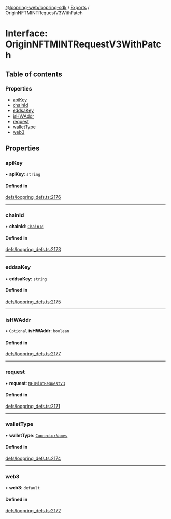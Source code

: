 [@loopring-web/loopring-sdk](../README.md) / [Exports](../modules.md) / OriginNFTMINTRequestV3WithPatch

# Interface: OriginNFTMINTRequestV3WithPatch

## Table of contents

### Properties

- [apiKey](OriginNFTMINTRequestV3WithPatch.md#apikey)
- [chainId](OriginNFTMINTRequestV3WithPatch.md#chainid)
- [eddsaKey](OriginNFTMINTRequestV3WithPatch.md#eddsakey)
- [isHWAddr](OriginNFTMINTRequestV3WithPatch.md#ishwaddr)
- [request](OriginNFTMINTRequestV3WithPatch.md#request)
- [walletType](OriginNFTMINTRequestV3WithPatch.md#wallettype)
- [web3](OriginNFTMINTRequestV3WithPatch.md#web3)

## Properties

### apiKey

• **apiKey**: `string`

#### Defined in

[defs/loopring_defs.ts:2176](https://github.com/Loopring/loopring_sdk/blob/2ea32ee/src/defs/loopring_defs.ts#L2176)

___

### chainId

• **chainId**: [`ChainId`](../enums/ChainId.md)

#### Defined in

[defs/loopring_defs.ts:2173](https://github.com/Loopring/loopring_sdk/blob/2ea32ee/src/defs/loopring_defs.ts#L2173)

___

### eddsaKey

• **eddsaKey**: `string`

#### Defined in

[defs/loopring_defs.ts:2175](https://github.com/Loopring/loopring_sdk/blob/2ea32ee/src/defs/loopring_defs.ts#L2175)

___

### isHWAddr

• `Optional` **isHWAddr**: `boolean`

#### Defined in

[defs/loopring_defs.ts:2177](https://github.com/Loopring/loopring_sdk/blob/2ea32ee/src/defs/loopring_defs.ts#L2177)

___

### request

• **request**: [`NFTMintRequestV3`](NFTMintRequestV3.md)

#### Defined in

[defs/loopring_defs.ts:2171](https://github.com/Loopring/loopring_sdk/blob/2ea32ee/src/defs/loopring_defs.ts#L2171)

___

### walletType

• **walletType**: [`ConnectorNames`](../enums/ConnectorNames.md)

#### Defined in

[defs/loopring_defs.ts:2174](https://github.com/Loopring/loopring_sdk/blob/2ea32ee/src/defs/loopring_defs.ts#L2174)

___

### web3

• **web3**: `default`

#### Defined in

[defs/loopring_defs.ts:2172](https://github.com/Loopring/loopring_sdk/blob/2ea32ee/src/defs/loopring_defs.ts#L2172)
